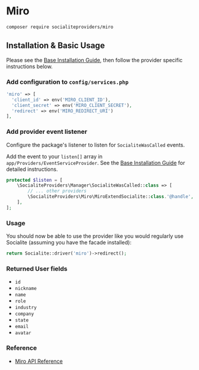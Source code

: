 # Miro

```bash
composer require socialiteproviders/miro
```

## Installation & Basic Usage

Please see the [Base Installation Guide](https://socialiteproviders.com/usage/), then follow the provider specific instructions below.

### Add configuration to `config/services.php`

```php
'miro' => [    
  'client_id' => env('MIRO_CLIENT_ID'),  
  'client_secret' => env('MIRO_CLIENT_SECRET'),  
  'redirect' => env('MIRO_REDIRECT_URI') 
],
```

### Add provider event listener

Configure the package's listener to listen for `SocialiteWasCalled` events.

Add the event to your `listen[]` array in `app/Providers/EventServiceProvider`. See the [Base Installation Guide](https://socialiteproviders.com/usage/) for detailed instructions.

```php
protected $listen = [
    \SocialiteProviders\Manager\SocialiteWasCalled::class => [
        // ... other providers
        \SocialiteProviders\Miro\MiroExtendSocialite::class.'@handle',
    ],
];
```

### Usage

You should now be able to use the provider like you would regularly use Socialite (assuming you have the facade installed):

```php
return Socialite::driver('miro')->redirect();
```

### Returned User fields

- ``id``
- ``nickname``
- ``name``
- ``role``
- ``industry``
- ``company``
- ``state``
- ``email``
- ``avatar``

### Reference

- [Miro API Reference](https://developers.miro.com/docs/getting-started-with-oauth)
